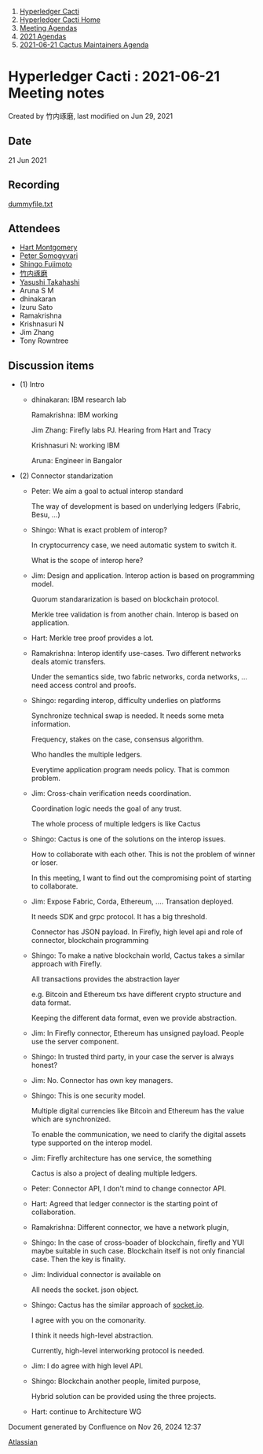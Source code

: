 1. [Hyperledger Cacti](index.html)
2. [Hyperledger Cacti Home](Hyperledger-Cacti-Home_20414469.html)
3. [Meeting Agendas](Meeting-Agendas_20414488.html)
4. [2021 Agendas](2021-Agendas_20414860.html)
5. [2021-06-21 Cactus Maintainers Agenda](2021-06-21-Cactus-Maintainers-Agenda_20415105.html)

# Hyperledger Cacti : 2021-06-21 Meeting notes

Created by 竹内琢磨, last modified on Jun 29, 2021

## Date

21 Jun 2021

## Recording

[dummyfile.txt](attachments/20415105/20415109.txt)

## Attendees

- [Hart Montgomery](https://lf-hyperledger.atlassian.net/wiki/people/712020:86f447c0-86dc-43b3-ac03-6a31923bbb84?ref=confluence)
- [Peter Somogyvari](https://lf-hyperledger.atlassian.net/wiki/people/557058:cae262a4-be99-4f5e-a36e-bf20a5c795f2?ref=confluence)
- [Shingo Fujimoto](https://lf-hyperledger.atlassian.net/wiki/people/712020:14e583f1-56ad-4e76-a373-78870fbd000f?ref=confluence)
- [竹内琢磨](https://lf-hyperledger.atlassian.net/wiki/people/70121:99daf5c8-226c-43d4-9f24-0a46a0546192?ref=confluence)
- [Yasushi Takahashi](https://lf-hyperledger.atlassian.net/wiki/people/712020:f5c6f8a6-cbbb-4289-b94b-75a61d6ae0b4?ref=confluence)
- Aruna S M
- dhinakaran
- Izuru Sato
- Ramakrishna
- Krishnasuri N
- Jim Zhang
- Tony Rowntree

## Discussion items

- (1) Intro
  
  - dhinakaran: IBM research lab
    
    Ramakrishna: IBM working
    
    Jim Zhang: Firefly labs PJ. Hearing from Hart and Tracy
    
    Krishnasuri N: working IBM
    
    Aruna: Engineer in Bangalor
- (2) Connector standarization
  
  - Peter: We aim a goal to actual interop standard
    
    The way of development is based on underlying ledgers (Fabric, Besu, ...)
  - Shingo: What is exact problem of interop?
    
    In cryptocurrency case, we need automatic system to switch it.
    
    What is the scope of interop here?
  - Jim: Design and application. Interop action is based on programming model.
    
    Quorum standararization is based on blockchain protocol.
    
    Merkle tree validation is from another chain. Interop is based on application.
  - Hart: Merkle tree proof provides a lot.
  - Ramakrishna: Interop identify use-cases. Two different networks deals atomic transfers.
    
    Under the semantics side, two fabric networks, corda networks, ... need access control and proofs.
  - Shingo: regarding interop, difficulty underlies on platforms
    
    Synchronize technical swap is needed. It needs some meta information.
    
    Frequency, stakes on the case, consensus algorithm.
    
    Who handles the multiple ledgers.
    
    Everytime application program needs policy. That is common problem.
  - Jim: Cross-chain verification needs coordination.
    
    Coordination logic needs the goal of any trust.
    
    The whole process of multiple ledgers is like Cactus
  - Shingo: Cactus is one of the solutions on the interop issues.
    
    How to collaborate with each other. This is not the problem of winner or loser.
    
    In this meeting, I want to find out the compromising point of starting to collaborate.
  - Jim: Expose Fabric, Corda, Ethereum, .... Transation deployed.
    
    It needs SDK and grpc protocol. It has a big threshold.
    
    Connector has JSON payload. In Firefly, high level api and role of connector, blockchain programming
  - Shingo: To make a native blockchain world, Cactus takes a similar approach with Firefly.
    
    All transactions provides the abstraction layer
    
    e.g. Bitcoin and Ethereum txs have different crypto structure and data format.
    
    Keeping the different data format, even we provide abstraction.
  - Jim: In Firefly connector, Ethereum has unsigned payload. People use the server component.
  - Shingo: In trusted third party, in your case the server is always honest?
  - Jim: No. Connector has own key managers.
  - Shingo: This is one security model.
    
    Multiple digital currencies like Bitcoin and Ethereum has the value which are synchronized.
    
    To enable the communication, we need to clarify the digital assets type supported on the interop model.
  - Jim: Firefly architecture has one service, the something
    
    Cactus is also a project of dealing multiple ledgers.
  - Peter: Connector API, I don't mind to change connector API.
  - Hart: Agreed that ledger connector is the starting point of collaboration.
  - Ramakrishna: Different connector, we have a network plugin,
  - Shingo: In the case of cross-boader of blockchain, firefly and YUI maybe suitable in such case. Blockchain itself is not only financial case. Then the key is finality.
  - Jim: Individual connector is available on
    
    All needs the socket. json object.
  - Shingo: Cactus has the similar approach of [socket.io](http://socket.io).
    
    I agree with you on the comonarity.
    
    I think it needs high-level abstraction.
    
    Currently, high-level interworking protocol is needed.
  - Jim: I do agree with high level API.
  - Shingo: Blockchain another people, limited purpose,
    
    Hybrid solution can be provided using the three projects.
  - Hart: continue to Architecture WG

Document generated by Confluence on Nov 26, 2024 12:37

[Atlassian](http://www.atlassian.com/)
